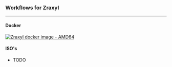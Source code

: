 ### Workflows for Zraxyl

---

#### Docker

[![Zraxyl docker image - AMD64](https://github.com/Zraxyl/workflows/actions/workflows/docker_amd64.yml/badge.svg)](https://github.com/Zraxyl/workflows/actions/workflows/docker_amd64.yml)


#### ISO's

* TODO
